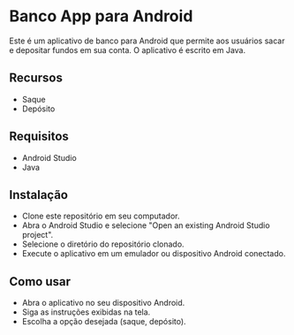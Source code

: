 # Banco App para Android
Este é um aplicativo de banco para Android que permite aos usuários sacar e depositar fundos em sua conta. O aplicativo é escrito em Java.

## Recursos
* Saque 
* Depósito

## Requisitos
* Android Studio
* Java

## Instalação
* Clone este repositório em seu computador.
* Abra o Android Studio e selecione "Open an existing Android Studio project".
* Selecione o diretório do repositório clonado.
* Execute o aplicativo em um emulador ou dispositivo Android conectado.

## Como usar
* Abra o aplicativo no seu dispositivo Android.
* Siga as instruções exibidas na tela.
* Escolha a opção desejada (saque, depósito).
